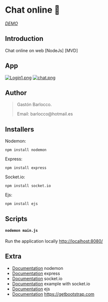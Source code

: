 # Chat online :incoming_envelope:

*<p>[DEMO](https://chat-linkedin.glitch.me/login)*</p>

## Introduction
Chat online on web [NodeJs] [MVD] 

## App
[![Login1.png](https://i.postimg.cc/XYJp385j/Login1.png)](https://postimg.cc/9r6WYy1K)
[![chat.png](https://i.postimg.cc/cHTpsQwW/chat.png)](https://postimg.cc/gXXSsLgt)


## Author
> <p>Gastón Barlocco. </p>
> <p>Email: barlocco@hotmail.es </p>


## Installers

Nodemon:
``` 
npm install nodemon
```

Express:
``` 
npm install express
```

Socket.io:
``` 
npm install socket.io
```

Ejs:
``` 
npm install ejs
```


## Scripts

#### `nodemon main.js`
Run the application locally
[http://localhost:8080/](http://localhost:8080/)



## Extra
- [Documentation](https://www.npmjs.com/package/nodemon) nodemon
- [Documentation](https://expressjs.com/es/) express
- [Documentation](https://socket.io) socket.io
- [Documentation](https://pharos.sh/ejemplos-de-websocket-de-node-js-con-socket-io/) example with socket.io
- [Documentation](https://ejs.co) ejs
- [Documentation](https://getbootstrap.com) https://getbootstrap.com